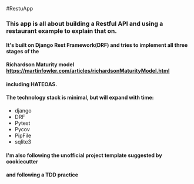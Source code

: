 #RestuApp


### This app is all about building a Restful API and using a restaurant example to explain that on.
#### It's built on Django Rest Framework(DRF) and tries to implement all three stages of the
#### Richardson Maturity model https://martinfowler.com/articles/richardsonMaturityModel.html
#### including HATEOAS.

#### The technology stack is minimal, but will expand with time:
- django
- DRF
- Pytest
- Pycov
- PipFile
- sqlite3

#### I'm also following the unofficial project template suggested by cookiecutter
#### and following a TDD practice

